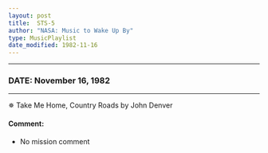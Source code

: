 ```yaml
---
layout: post
title:  STS-5
author: "NASA: Music to Wake Up By"
type: MusicPlaylist
date_modified: 1982-11-16
---
```


----
### DATE: November 16, 1982
----
✵ Take Me Home, Country Roads by John Denver

#### Comment:
* No mission comment
